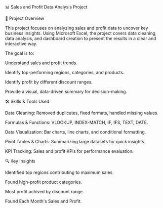 📊 Sales and Profit Data Analysis Project

📌 Project Overview

This project focuses on analyzing sales and profit data to uncover key business insights. Using Microsoft Excel, the project covers data cleaning, data analysis, and dashboard creation to present the results in a clear and interactive way.

The goal is to:

Understand sales and profit trends.

Identify top-performing regions, categories, and products.

Identify profit by different discount ranges.

Provide a visual, data-driven summary for decision-making.

🛠 Skills & Tools Used

Data Cleaning: Removed duplicates, fixed formats, handled missing values.

Formulas & Functions: VLOOKUP, INDEX-MATCH, IF, IFS, TEXT, DATE.

Data Visualization: Bar charts, line charts, and conditional formatting.

Pivot Tables & Charts: Summarizing large datasets for quick insights.

KPI Tracking: Sales and profit KPIs for performance evaluation.

🔍 Key Insights

Identified top regions contributing to maximum sales.

Found high-profit product categories.

Most profit achived by discount range.

Found Each Month's Sales and Profit.
